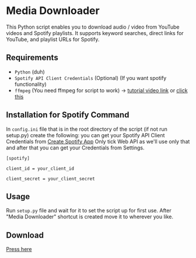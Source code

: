 # Media Downloader

This Python script enables you to download audio / video from YouTube videos and Spotify playlists. It supports keyword searches, direct links for YouTube, and playlist URLs for Spotify.

## Requirements

- `Python` (duh)
- `Spotify API Client Credentials` (Optional) (If you want spotify functionality)
- `ffmpeg`  (You need ffmpeg for script to work) -> [tutorial video link](https://www.youtube.com/watch?v=JR36oH35Fgg) or [click this](https://www.gyan.dev/ffmpeg/builds/ffmpeg-git-full.7z)

## Installation for Spotify Command


 In `config.ini` file that is in the root directory of the script (if not run setup.py) create the following:
 you can get your Spotify API Client Credentials from [Create Spotify App](https://developer.spotify.com/dashboard/create) Only tick Web API as we'll use only that and after that you can get your Credentials from Settings.
```
[spotify]

client_id = your_client_id

client_secret = your_client_secret
```

## Usage

Run `setup.py` file and wait for it to set the script up for first use. After "Media Downloader" shortcut is created move it to wherever you like.

## Download
[Press here](https://github.com/nothazel/media-downloader/releases/tag/latest)
